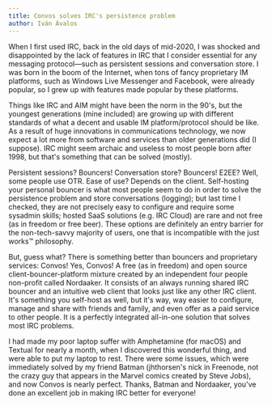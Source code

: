 ```yaml
---
title: Convos solves IRC's persistence problem
author: Iván Ávalos
---
```


When I first used IRC, back in the old days of mid-2020, I was shocked
and disappointed by the lack of features in IRC that I consider
essential for any messaging protocol—such as persistent sessions and
conversation store. I was born in the boom of the Internet, when tons
of fancy proprietary IM platforms, such as Windows Live Messenger and
Facebook, were already popular, so I grew up with features made
popular by these platforms.

Things like IRC and AIM might have been the norm in the 90's, but the
youngest generations (mine included) are growing up with different
standards of what a decent and usable IM platform/protocol should be
like. As a result of huge innovations in communications technology, we
now expect a lot more from software and services than older
generations did (I suppose). IRC might seem archaic and useless to
most people born after 1998, but that's something that can be solved
(mostly).

Persistent sessions? Bouncers! Conversation store? Bouncers! E2EE?
Well, some people use OTR. Ease of use? Depends on the
client. Self-hosting your personal bouncer is what most people seem to
do in order to solve the persistence problem and store conversations
(logging); but last time I checked, they are not precisely easy to
configure and require some sysadmin skills; hosted SaaS solutions
(e.g. IRC Cloud) are rare and not free (as in freedom or free
beer). These options are definitely an entry barrier for the
non-tech-savvy majority of users, one that is incompatible with the
just works™ philosophy.

But, guess what? There is something better than bouncers and
proprietary services: Convos! Yes, Convos! A free (as in freedom) and
open source client-bouncer-platform mixture created by an independent
four people non-profit called Nordaaker. It consists of an always
running shared IRC bouncer and an intuitive web client that looks just
like any other IRC client. It's something you self-host as well, but
it's way, way easier to configure, manage and share with friends and
family, and even offer as a paid service to other people. It is a
perfectly integrated all-in-one solution that solves most IRC
problems.

I had made my poor laptop suffer with Amphetamine (for macOS) and
Textual for nearly a month, when I discovered this wonderful thing,
and were able to put my laptop to rest. There were some issues, which
were immediately solved by my friend Batman (jhthorsen's nick in
Freenode, not the crazy guy that appears in the Marvel comics created
by Steve Jobs), and now Convos is nearly perfect. Thanks, Batman and
Nordaaker, you've done an excellent job in making IRC better for
everyone!
